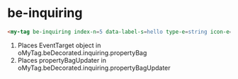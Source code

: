 # be-inquiring

```html
<my-tag be-inquiring index-n=5 data-label-s=hello type-e=string icon-e=options#index.icon></my-tag>
```

1.  Places EventTarget object in oMyTag.beDecorated.inquiring.propertyBag
2.  Places propertyBagUpdater in oMyTag.beDecorated.inquiring.propertyBagUpdater



